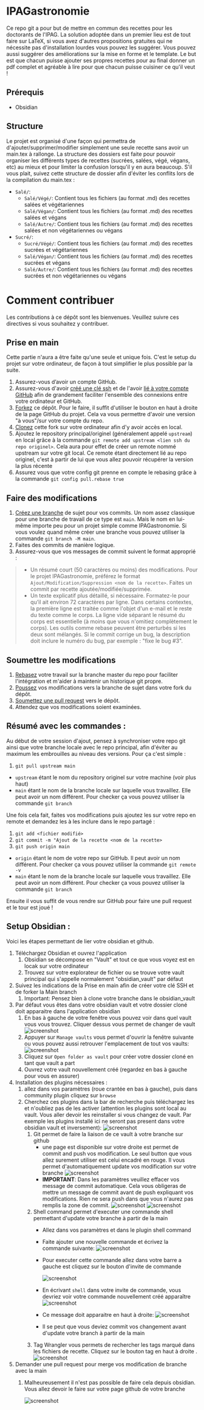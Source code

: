 IPAGastronomie
==============

Ce repo git a pour but de mettre en commun des recettes pour les doctorants de l'IPAG. La solution adoptée dans un premier lieu est de tout faire sur LaTeX, si vous avez d'autres propositions gratuites qui ne nécessite pas d'installation lourdes vous pouvez les suggérer. Vous pouvez aussi suggérer des améliorations sur la mise en forme et le template. Le but est que chacun puisse ajouter ses propres recettes pour au final donner un pdf complet et agréable à lire pour que chacun puisse cuisiner ce qu'il veut !

Prérequis
---------

- Obsidian

Structure
---------

Le projet est organisé d'une façon qui permettra de d'ajouter/supprimer/modifier simplement une seule recette sans avoir un main.tex à rallonge. La structure des dossiers est faite pour pouvoir organiser les différents types de recettes (sucrées, salées, végé, végans, etc) au mieux et pour limiter la confusion lorsqu'il y en aura beaucoup. S'il vous plait, suivez cette structure de dossier afin d'éviter les conflits lors de la compilation du main.tex :

- `Salé/`:
  - `Salé/Végé/`: Contient tous les fichiers (au format .md) des recettes salées et végétariennes
  - `Salé/Végan/`: Contient tous les fichiers (au format .md) des recettes salées et végans
  - `Salé/Autre/`: Contient tous les fichiers (au format .md) des recettes salées et non végétariennes ou végans
- `Sucré/`:
  - `Sucré/Végé/`: Contient tous les fichiers (au format .md) des recettes sucrées et végétariennes
  - `Salé/Végan/`: Contient tous les fichiers (au format .md) des recettes sucrées et végans
  - `Salé/Autre/`: Contient tous les fichiers (au format .md) des recettes sucrées et non végétariennes ou végans
  

Comment contribuer
==================

Les contributions à ce dépôt sont les bienvenues. Veuillez suivre ces directives si vous souhaitez y contribuer.

Prise en main
-------------

Cette partie n'aura a être faite qu'une seule et unique fois. C'est le setup du projet sur votre ordinateur, de façon à tout simplifier le plus possible par la suite.

1. Assurez-vous d’avoir un compte GitHub.
2. Assurez-vous d'avoir [créé une clé ssh](https://docs.github.com/fr/authentication/connecting-to-github-with-ssh/generating-a-new-ssh-key-and-adding-it-to-the-ssh-agent) et de l'avoir [lié à votre compte GitHub](https://docs.github.com/fr/authentication/connecting-to-github-with-ssh/adding-a-new-ssh-key-to-your-github-account) afin de grandement faciliter l'ensemble des connexions entre votre ordinateur et GitHub.
3. [Forkez](https://docs.github.com/fr/get-started/exploring-projects-on-github/contributing-to-a-project#about-forking) ce dépôt. Pour le faire, il suffit d'utiliser le bouton en haut à droite de la page GitHub du projet. Cela va vous permettre d'avoir une version "à vous"/sur votre compte du repo.
4. [Clonez](https://docs.github.com/fr/get-started/exploring-projects-on-github/contributing-to-a-project#clonage-dune-duplication-fork-sur-votre-ordinateur) cette fork sur votre ordinateur afin d'y avoir accès en local.
5. Ajoutez le repository principal/originel (généralement appelé `upstream`) en local grâce à la commande `git remote add upstream <lien ssh du repo originel>`. Cela aura pour effet de créer un remote nommé upstream sur votre git local. Ce remote étant directement lié au repo originel, c'est à partir de lui que vous allez pouvoir récupérer la version la plus récente 
6. Assurez vous que votre config git prenne en compte le rebasing grâce à la commande `git config pull.rebase true`

Faire des modifications
-----------------------

1. [Créez une branche](https://docs.github.com/fr/get-started/exploring-projects-on-github/contributing-to-a-project#creating-a-branch-to-work-on) de sujet pour vos commits. Un nom assez classique pour une branche de travail de ce type est `main`. Mais le nom en lui-même importe peu pour un projet simple comme IPAGastronomie. Si vous voulez quand même créer une branche vous pouvez utiliser la commande `git branch -M main`.
2. Faites des commits de manière logique.
3. Assurez-vous que vos messages de commit suivent le format approprié :
  > - Un résumé court (50 caractères ou moins) des modifications. Pour le projet IPAGastronomie, préférez le format `Ajout/Modification/Suppression <nom de la recette>`. Faites un commit par recette ajoutée/modifiée/supprimée.
  > - Un texte explicatif plus détaillé, si nécessaire. Formatez-le pour qu’il ait environ 72 caractères par ligne. Dans certains contextes, la première ligne est traitée comme l'objet d'un e-mail et le reste du texte comme le corps. La ligne vide séparant le résumé du corps est essentielle (à moins que vous n'omitiez complètement le corps). Les outils comme rebase peuvent être perturbés si les deux sont mélangés. Si le commit corrige un bug, la description doit inclure le numéro du bug, par exemple : "fixe le bug #3".

Soumettre les modifications
---------------------------

1. [Rebasez](https://docs.github.com/fr/get-started/using-git/about-git-rebase) votre travail sur la branche master du repo pour faciliter l'intégration et m'aider à maintenir un historique git propre.
2. [Poussez](https://docs.github.com/fr/get-started/using-git/pushing-commits-to-a-remote-repository) vos modifications vers la branche de sujet dans votre fork du dépôt.
3. [Soumettez une pull request](https://docs.github.com/fr/pull-requests/collaborating-with-pull-requests/proposing-changes-to-your-work-with-pull-requests/creating-a-pull-request) vers le dépôt.
4. Attendez que vos modifications soient examinées.

Résumé avec les commandes :
----------------------------

Au début de votre session d'ajout, pensez à synchroniser votre repo git ainsi que votre branche locale avec le repo principal, afin d'éviter au maximum les embrouilles au niveau des versions. Pour ça c'est simple :

1. `git pull upstream main` 
  - `upstream` étant le nom du repository originel sur votre machine (voir plus haut)
  - `main` étant le nom de la branche locale sur laquelle vous travaillez. Elle peut avoir un nom différent. Pour checker ça vous pouvez utiliser la commande `git branch`

Une fois cela fait, faites vos modifications puis ajoutez les sur votre repo en remote et demandez les à les inclure dans le repo partagé :

1. `git add <fichier modifié>`
2. `git commit -m "Ajout de la recette <nom de la recette>`
3. `git push origin main`
  - `origin` étant le nom de votre repo sur GitHub. Il peut avoir un nom différent. Pour checker ça vous pouvez utiliser la commande `git remote -v`
  - `main` étant le nom de la branche locale sur laquelle vous travaillez. Elle peut avoir un nom différent. Pour checker ça vous pouvez utiliser la commande `git branch`
  
Ensuite il vous suffit de vous rendre sur GitHub pour faire une pull request et le tour est joué !


Setup Obsidian :
----------------------------

Voici les étapes permettant de lier votre obsidian et github.

1. Téléchargez Obsidian et ouvrez l'application
	1. Obsidian se décompose en "Vault" et tout ce que vous voyez est en locak sur votre ordinateur
	2. Trouvez sur votre explorateur de fichier ou se trouve votre vault principal qui s'appelle normalement "obsidian_vault" par défaut
2. Suivez les indications de la Prise en main afin de créer votre clé SSH et de forker la Main branch 
	1. Important: Pensez bien à clone votre branche dans le obsidian_vault
3. Par défaut vous êtes dans votre obsidian vault et votre dossier cloné doit apparaitre dans l'application obsidian
	1. En bas à gauche de votre fenêtre vous pouvez voir dans quel vault vous vous trouvez. Cliquer dessus vous permet de changer de vault  ![screenshot](Image_bordel/Readme_img/Vaults.png)
	2. Appuyer sur `Manage vaults` vous permet d'ouvrir la fenêtre suivante ou vous pouvez aussi retrouver l'emplacement de tout vos vaults:  ![screenshot](Image_bordel/Readme_img/Vaults_managed.png)
	3. Cliquez sur `Open folder as vault` pour créer votre dossier cloné en tant que vault a part
	4. Ouvrez votre vault nouvellement créé (regardez en bas à gauche pour vous en assurer)
4. Installation des plugins nécessaires :
	1. allez dans vos paramètres (roue crantée en bas à gauche), puis dans community plugin cliquez sur `browse`
	2. Cherchez ces plugins dans la bar de recherche puis téléchargez les et n'oubliez pas de les activer (attention les plugins sont local au vault. Vous aller devoir les reinstaller si vous changez de vault. Par exemple les plugins installé ici ne seront pas present dans votre obsidian vault et inversement): ![screenshot](Image_bordel/Readme_img/plugins.png)
		1. Git permet de faire la liaison de ce vault à votre branche sur github
			- une page est disponible sur votre droite est permet de commit and push vos modification. Le seul button que vous allez surement utiliser est celui encadré en rouge. Il vous permet d'automatiquement update vos modification sur votre branche  ![screenshot](Image_bordel/Readme_img/Auto_commit_button.png)
			- **IMPORTANT**: Dans les paramètres veuillez effacer vos message de commit automatique. Cela vous obligeras de mettre un message de commit avant de push expliquant vos modifications. Rien ne sera push dans que vous n'aurez pas remplis la zone de commit. ![screenshot](Image_bordel/Readme_img/Auto_commit.png) 
			  ![screenshot](Image_bordel/Readme_img/Commit_msg.png)
		2.  Shell command permet d'executer une commande shell permettant d'update votre branche à partir de la main
			- Allez dans vos paramètres et dans le plugin shell command
			- Faite ajouter une nouvelle commande et écrivez la commande suivante:  ![screenshot](Image_bordel/Readme_img/shell_settings.png)
			- Pour executer cette commande allez dans votre barre a gauche est cliquez sur le bouton d'invite de commande
			  
			  ![screenshot](Image_bordel/Readme_img/Command_button.png)
			- En écrivant `shell` dans votre invite de commande, vous devriez voir votre commande nouvellement créé apparaître  ![screenshot](Image_bordel/Readme_img/shell_command.png)
			- Ce message doit apparaitre en haut à droite: ![screenshot](Image_bordel/Readme_img/update_msg.png)
			- Il se peut que vous deviez commit vos changement avant d'update votre branch à partir de la main
		3.  Tag Wrangler vous permets de rechercher les tags marqué dans les fichiers de recette. Cliquez sur le bouton tag en haut à droite .
		   ![screenshot](Image_bordel/Readme_img/Tag_button.png)
5. Demander une pull request pour merge vos modification de branche avec la main
	1. Malheureusement il n'est pas possible de faire cela depuis obsidian. Vous allez devoir le faire sur votre page github de votre branche
	   
	   ![screenshot](Image_bordel/Readme_img/Pull_request.png)
